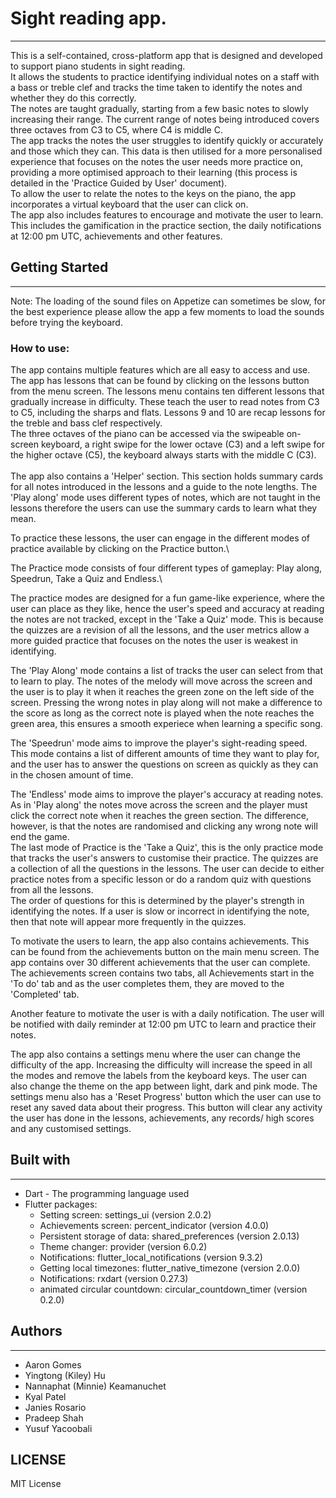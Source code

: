 # Sight reading app.
---

This is a self-contained, cross-platform app that is designed and developed to support piano students in sight reading.\
It allows the students to practice identifying individual notes on a staff with a bass or treble clef and tracks the time taken to identify the notes and whether they do this correctly.\
The notes are taught gradually, starting from a few basic notes to slowly increasing their range. The current range of notes being introduced covers three octaves from C3 to C5, where C4 is middle C.\
The app tracks the notes the user struggles to identify quickly or accurately and those which they can. This data is then utilised for a more personalised experience that focuses on the notes the user needs more practice on, providing a more optimised approach to their learning (this process is detailed in the 'Practice Guided by User' document).\
To allow the user to relate the notes to the keys on the piano, the app incorporates a virtual keyboard that the user can click on.\
The app also includes features to encourage and motivate the user to learn. This includes the gamification in the practice section, the daily notifications at 12:00 pm UTC, achievements and other features.

## Getting Started
---
Note: The loading of the sound files on Appetize can sometimes be slow, for the best experience please allow the app a few moments to load the sounds before trying the keyboard.

### How to use:

The app contains multiple features which are all easy to access and use.\
The app has lessons that can be found by clicking on the lessons button from the menu screen.  The lessons menu contains ten different lessons that gradually increase in difficulty. These teach the user to read notes from C3 to C5, including the sharps and flats. Lessons 9 and 10 are recap lessons for the treble and bass clef respectively.\
The three octaves of the piano can be accessed via the swipeable on-screen keyboard, a right swipe for the lower octave (C3) and a left swipe for the higher octave (C5), the keyboard always starts with the middle C (C3).\
\
The app also contains a 'Helper' section. This section holds summary cards for all notes introduced in the lessons and a guide to the note lengths. The 'Play along' mode uses different types of notes, which are not taught in the lessons therefore the users can use the summary cards to learn what they mean.

To practice these lessons, the user can engage in the different modes of practice available by clicking on the Practice button.\

The Practice mode consists of four different types of gameplay: Play along, Speedrun, Take a Quiz and Endless.\

 The practice modes are designed for a fun game-like experience, where the user can place as they like, hence the user's speed and accuracy at reading the notes are not tracked, except in the 'Take a Quiz' mode. This is because the quizzes are a revision of all the lessons, and the user metrics allow a more guided practice that focuses on the notes the user is weakest in identifying.

The 'Play Along' mode contains a list of tracks the user can select from that to learn to play. The notes of the melody will move across the screen and the user is to play it when it reaches the green zone on the left side of the screen. Pressing the wrong notes in play along will not make a difference to the score as long as the correct note is played when the note reaches the green area, this ensures a smooth experiece when learning a specific song.

The 'Speedrun' mode aims to improve the player's sight-reading speed. This mode contains a list of different amounts of time they want to play for, and the user has to answer the questions on screen as quickly as they can in the chosen amount of time.

The 'Endless' mode aims to improve the player's accuracy at reading notes. As in 'Play along' the notes move across the screen and the player must click the correct note when it reaches the green section. The difference, however, is that the notes are randomised and clicking any wrong note will end the game.\
The last mode of Practice is the 'Take a Quiz', this is the only practice mode that tracks the user's answers to customise their practice. The quizzes are a collection of all the questions in the lessons. The user can decide to either practice notes from a specific lesson or do a random quiz with questions from all the lessons.\
The order of questions for this is determined by the player's strength in identifying the notes. If a user is slow or incorrect in identifying the note, then that note will appear more frequently in the quizzes.

To motivate the users to learn, the app also contains achievements. This can be found from the achievements button on the main menu screen. The app contains over 30 different achievements that the user can complete. The achievements screen contains two tabs, all Achievements start in the 'To do' tab and as the user completes them, they are moved to the 'Completed' tab.

Another feature to motivate the user is with a daily notification. The user will be notified with daily reminder at 12:00 pm UTC to learn and practice their notes.

The app also contains a settings menu where the user can change the difficulty of the app. Increasing the difficulty will increase the speed in all the modes and remove the labels from the keyboard keys. The user can also change the theme on the app between light, dark and pink mode. The settings menu also has a 'Reset Progress' button which the user can use to reset any saved data about their progress. This button will clear any activity the user has done in the lessons, achievements, any records/ high scores and any customised settings.


## Built with
---
  - Dart  - The programming language used
  - Flutter packages:
    - Setting screen: settings_ui (version 2.0.2)
    - Achievements screen: percent_indicator (version 4.0.0)
    - Persistent storage of data: shared_preferences (version 2.0.13)
    - Theme changer: provider (version 6.0.2)
    - Notifications: flutter_local_notifications (version 9.3.2)
    - Getting local timezones: flutter_native_timezone (version 2.0.0)
    - Notifications: rxdart (version 0.27.3)
    - animated circular countdown: circular_countdown_timer (version 0.2.0)

## Authors
---
  - Aaron Gomes
  - Yingtong (Kiley) Hu
  - Nannaphat (Minnie) Keamanuchet
  - Kyal Patel
  - Janies Rosario
  - Pradeep Shah
  - Yusuf Yacoobali

## LICENSE
MIT License
